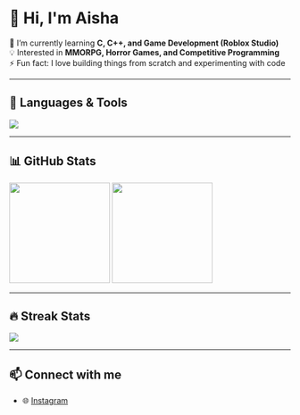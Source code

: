 # 👋 Hi, I'm Aisha  

🌱 I’m currently learning **C, C++, and Game Development (Roblox Studio)**  
💡 Interested in **MMORPG, Horror Games, and Competitive Programming**  
⚡ Fun fact: I love building things from scratch and experimenting with code  

---

## 🚀 Languages & Tools
<p>
  <img src="https://skillicons.dev/icons?i=c,cpp,python,js,lua,git,github,vscode" />
</p>

---

## 📊 GitHub Stats
<p>
  <img src="https://github-readme-stats.vercel.app/api?username=USERNAME&show_icons=true&theme=tokyonight" height="180px"/>
  <img src="https://github-readme-stats.vercel.app/api/top-langs/?username=USERNAME&layout=compact&theme=tokyonight" height="180px"/>
</p>

---

## 🔥 Streak Stats
<p>
  <img src="https://streak-stats.demolab.com?user=USERNAME&theme=tokyonight" />
</p>

---

## 📫 Connect with me
- 🌐 [Instagram](https://www.instagram.com/rama.indrawangsa/)  

